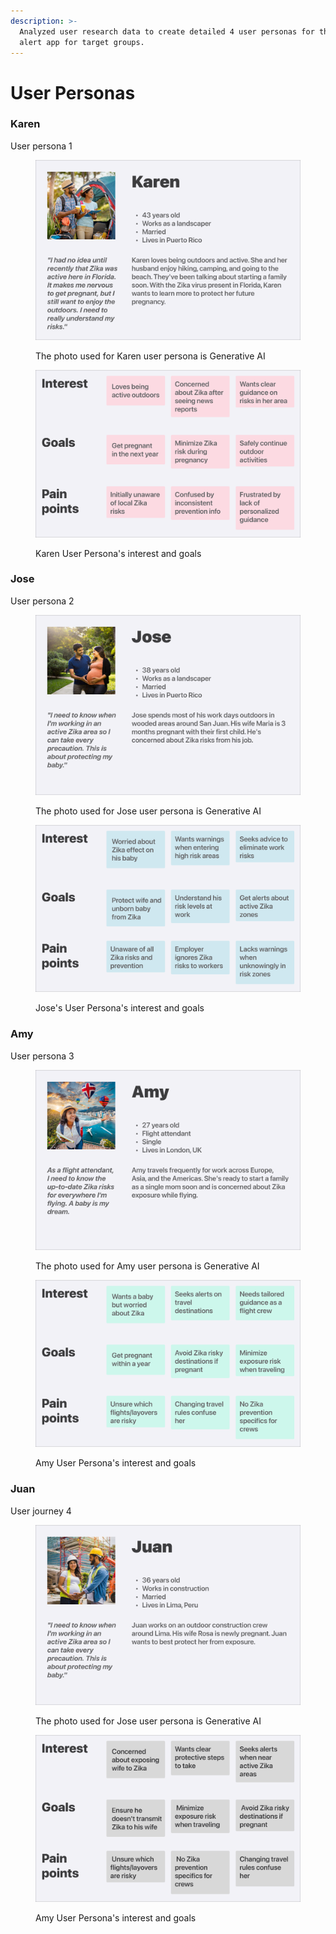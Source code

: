```yaml
---
description: >-
  Analyzed user research data to create detailed 4 user personas for the Zika
  alert app for target groups.
---
```


# User Personas

### Karen

User persona 1

<div data-full-width="false">

<figure><img src="../.gitbook/assets/Karen User Persona.png" alt="The photo used for Karen user persona is Generative AI"><figcaption><p>The photo used for Karen user persona is Generative AI</p></figcaption></figure>

</div>

<figure><img src="../.gitbook/assets/Karen User Persona&#x27;s interest and goals.png" alt="Karen User Persona&#x27;s interest and goals"><figcaption><p>Karen User Persona's interest and goals</p></figcaption></figure>

### Jose

User persona 2

<figure><img src="../.gitbook/assets/Jose User Persona.png" alt="The photo used for Jose user persona is Generative AI"><figcaption><p>The photo used for Jose user persona is Generative AI</p></figcaption></figure>

<figure><img src="../.gitbook/assets/Jose&#x27;s User Persona&#x27;s interest and goals.png" alt="Jose&#x27;s User Persona&#x27;s interest and goals"><figcaption><p>Jose's User Persona's interest and goals</p></figcaption></figure>

### Amy

User persona 3

<figure><img src="../.gitbook/assets/Amy User Persona.png" alt="The photo used for Amy user persona is Generative AI"><figcaption><p>The photo used for Amy user persona is Generative AI</p></figcaption></figure>

<figure><img src="../.gitbook/assets/Amy&#x27;s User Persona&#x27;s interest and goals.png" alt="Amy User Persona&#x27;s interest and goals"><figcaption><p>Amy User Persona's interest and goals</p></figcaption></figure>

### Juan

User journey 4

<figure><img src="../.gitbook/assets/Juan User Persona.png" alt="The photo used for Jose user persona is Generative AI"><figcaption><p>The photo used for Jose user persona is Generative AI</p></figcaption></figure>

<figure><img src="../.gitbook/assets/Juan&#x27;s User Persona&#x27;s interest and goals.png" alt="Amy User Persona&#x27;s interest and goals"><figcaption><p>Amy User Persona's interest and goals</p></figcaption></figure>
